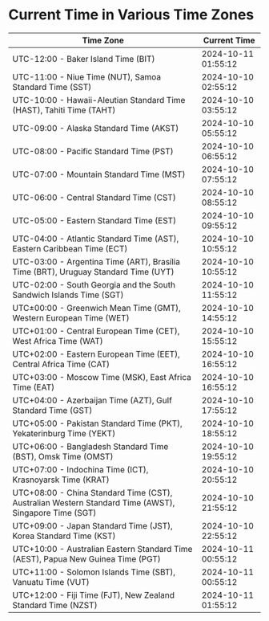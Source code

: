 # Current Time in Various Time Zones

| Time Zone | Current Time |
|-----------|--------------|
| UTC-12:00 - Baker Island Time (BIT) | 2024-10-11 01:55:12 |
| UTC-11:00 - Niue Time (NUT), Samoa Standard Time (SST) | 2024-10-10 02:55:12 |
| UTC-10:00 - Hawaii-Aleutian Standard Time (HAST), Tahiti Time (TAHT) | 2024-10-10 03:55:12 |
| UTC-09:00 - Alaska Standard Time (AKST) | 2024-10-10 05:55:12 |
| UTC-08:00 - Pacific Standard Time (PST) | 2024-10-10 06:55:12 |
| UTC-07:00 - Mountain Standard Time (MST) | 2024-10-10 07:55:12 |
| UTC-06:00 - Central Standard Time (CST) | 2024-10-10 08:55:12 |
| UTC-05:00 - Eastern Standard Time (EST) | 2024-10-10 09:55:12 |
| UTC-04:00 - Atlantic Standard Time (AST), Eastern Caribbean Time (ECT) | 2024-10-10 10:55:12 |
| UTC-03:00 - Argentina Time (ART), Brasília Time (BRT), Uruguay Standard Time (UYT) | 2024-10-10 10:55:12 |
| UTC-02:00 - South Georgia and the South Sandwich Islands Time (SGT) | 2024-10-10 11:55:12 |
| UTC±00:00 - Greenwich Mean Time (GMT), Western European Time (WET) | 2024-10-10 14:55:12 |
| UTC+01:00 - Central European Time (CET), West Africa Time (WAT) | 2024-10-10 15:55:12 |
| UTC+02:00 - Eastern European Time (EET), Central Africa Time (CAT) | 2024-10-10 16:55:12 |
| UTC+03:00 - Moscow Time (MSK), East Africa Time (EAT) | 2024-10-10 16:55:12 |
| UTC+04:00 - Azerbaijan Time (AZT), Gulf Standard Time (GST) | 2024-10-10 17:55:12 |
| UTC+05:00 - Pakistan Standard Time (PKT), Yekaterinburg Time (YEKT) | 2024-10-10 18:55:12 |
| UTC+06:00 - Bangladesh Standard Time (BST), Omsk Time (OMST) | 2024-10-10 19:55:12 |
| UTC+07:00 - Indochina Time (ICT), Krasnoyarsk Time (KRAT) | 2024-10-10 20:55:12 |
| UTC+08:00 - China Standard Time (CST), Australian Western Standard Time (AWST), Singapore Time (SGT) | 2024-10-10 21:55:12 |
| UTC+09:00 - Japan Standard Time (JST), Korea Standard Time (KST) | 2024-10-10 22:55:12 |
| UTC+10:00 - Australian Eastern Standard Time (AEST), Papua New Guinea Time (PGT) | 2024-10-11 00:55:12 |
| UTC+11:00 - Solomon Islands Time (SBT), Vanuatu Time (VUT) | 2024-10-11 00:55:12 |
| UTC+12:00 - Fiji Time (FJT), New Zealand Standard Time (NZST) | 2024-10-11 01:55:12 |
